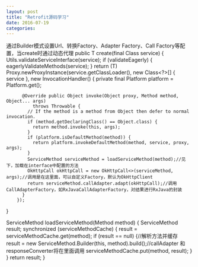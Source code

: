 ```yaml
---
layout: post
title: "Retrofit源码学习"
date: 2016-07-19
categories:
---
```


通过Builder模式设置Url、转换Factory、Adapter Factory、Call Factory等配置，当create时通过动态代理
public <T> T create(final Class<T> service) {
    Utils.validateServiceInterface(service);
    if (validateEagerly) {
      eagerlyValidateMethods(service);
    }
    return (T) Proxy.newProxyInstance(service.getClassLoader(), new Class<?>[] { service },
        new InvocationHandler() {
          private final Platform platform = Platform.get();

          @Override public Object invoke(Object proxy, Method method, Object... args)
              throws Throwable {
            // If the method is a method from Object then defer to normal invocation.
            if (method.getDeclaringClass() == Object.class) {
              return method.invoke(this, args);
            }
            if (platform.isDefaultMethod(method)) {
              return platform.invokeDefaultMethod(method, service, proxy, args);
            }
            ServiceMethod serviceMethod = loadServiceMethod(method);//见下，加载在interface中配置的方法
            OkHttpCall okHttpCall = new OkHttpCall<>(serviceMethod, args);//调用是在这里面，可以自定义Factory，默认为OkHttpClient
            return serviceMethod.callAdapter.adapt(okHttpCall);//调用CallAdapterFactory，如RxJavaCallAdapterFactory，对结果进行RxJava的封装
          }
        });
}
  
  ServiceMethod loadServiceMethod(Method method) {
    ServiceMethod result;
    synchronized (serviceMethodCache) {
      result = serviceMethodCache.get(method);
      if (result == null) {//解析方法并缓存
        result = new ServiceMethod.Builder(this, method).build();//callAdapter 和 responseConverter将在里面调用
        serviceMethodCache.put(method, result);
      }
    }
    return result;
  }